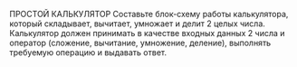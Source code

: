 ПРОСТОЙ КАЛЬКУЛЯТОР
Составьте блок-схему работы калькулятора, который складывает, вычитает, умножает и делит 2 целых числа.
Калькулятор должен принимать в качестве входных данных 2 числа и оператор (сложение, вычитание, умножение, деление), выполнять требуемую операцию и выдавать ответ.
